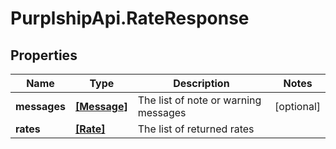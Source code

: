 # PurplshipApi.RateResponse

## Properties

Name | Type | Description | Notes
------------ | ------------- | ------------- | -------------
**messages** | [**[Message]**](Message.md) | The list of note or warning messages | [optional] 
**rates** | [**[Rate]**](Rate.md) | The list of returned rates | 


